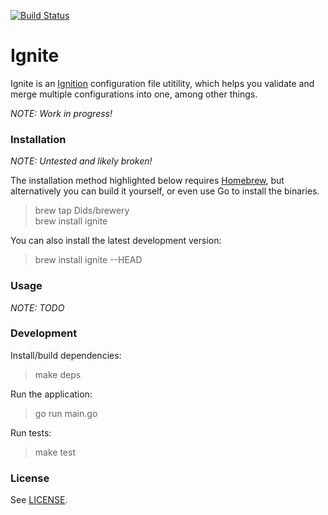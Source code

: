 [![Build Status](https://travis-ci.com/Dids/ignite.svg?branch=master)](https://travis-ci.com/Dids/ignite)

# Ignite

Ignite is an [Ignition]() configuration file utitility, which helps you validate and merge multiple configurations into one, among other things.

_NOTE: Work in progress!_

### Installation

_NOTE: Untested and likely broken!_

The installation method highlighted below requires [Homebrew](https://brew.sh/), but alternatively you can build it yourself, or even use Go to install the binaries.

> brew tap Dids/brewery  
> brew install ignite  

You can also install the latest development version:  
> brew install ignite --HEAD  

### Usage

_NOTE: TODO_

### Development

Install/build dependencies:  
> make deps  

Run the application:  
> go run main.go  

Run tests:  
> make test  

### License

See [LICENSE](LICENSE).
